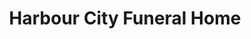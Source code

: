 ---
title: "Harbour City Funeral Home"
url: /paraparaumu/harbour-city-funeral-home/
shop: funeral directors
---